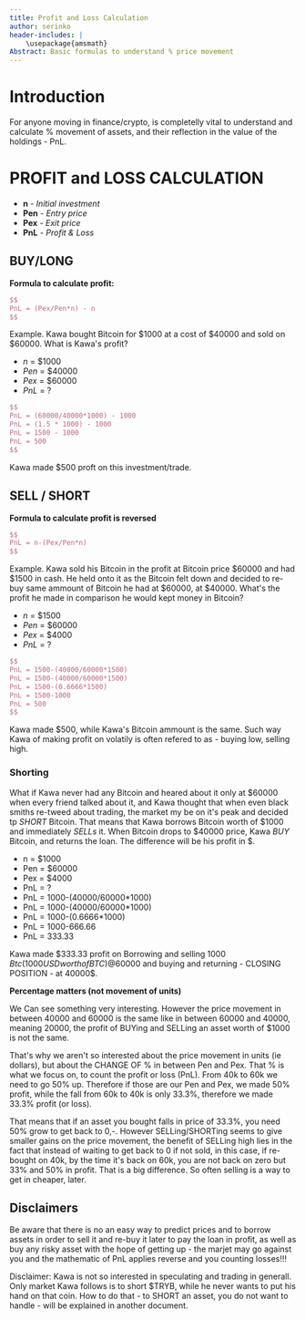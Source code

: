 ```yaml
---
title: Profit and Loss Calculation
author: serinko
header-includes: |
    \usepackage{amsmath}
Abstract: Basic formulas to understand % price movement 
---
```

# Introduction
For anyone moving in finance/crypto, is completelly vital to understand and calculate % movement of assets, and their reflection in the value of the holdings - PnL.


# PROFIT and LOSS CALCULATION

* **n** - *Initial investment*
* **Pen** - *Entry price*
* **Pex** - *Exit price*
* **PnL** - *Profit & Loss*


## BUY/LONG

**Formula to calculate profit:**

```latex
$$
PnL = (Pex/Pen*n) - n
$$
```

Example. Kawa bought Bitcoin for $1000 at a cost of $40000 and sold on $60000. 
What is Kawa's profit?

* *n* = $1000
* *Pen* = $40000
* *Pex* = $60000
* *PnL* = ?

```latex
$$
PnL = (60000/40000*1000) - 1000
PnL = (1.5 * 1000) - 1000
PnL = 1500 - 1000
PnL = 500
$$
```
Kawa made $500 proft on this investment/trade.


## SELL / SHORT

**Formula to calculate profit is reversed**
```latex
$$
PnL = n-(Pex/Pen*n)
$$
```
Example. Kawa sold his Bitcoin in the profit at Bitcoin price $60000 and had $1500 in cash. 
He held onto it as the Bitcoin felt down and decided to re-buy same ammount of Bitcoin he had at $60000, at $40000. 
What's the profit he made in comparison he would kept money in Bitcoin?

* *n* = $1500
* *Pen* = $60000
* *Pex* = $4000
* *PnL* = ?

```latex
$$
PnL = 1500-(40000/60000*1500)
PnL = 1500-(40000/60000*1500)
PnL = 1500-(0.6666*1500)
PnL = 1500-1000
PnL = 500
$$
```
Kawa made $500, while Kawa's Bitcoin ammount is the same.
Such way Kawa of making profit on volatily is often refered to as - buying low, selling high.

### Shorting

What if Kawa never had any Bitcoin and heared about it only at $60000 when every friend talked about it, 
and Kawa thought that when even black smiths re-tweed about trading, the market my be on it's peak and decided tp *SHORT* Bitcoin. 
That means that Kawa borrows Bitcoin worth of $1000 and immediately *SELLs* it. When Bitcoin drops to $40000 price, Kawa *BUY* Bitcoin, and returns the loan. 
The difference will be his profit in $.

* n = $1000
* Pen = $60000
* Pex = $4000
* PnL = ?
* PnL = 1000-(40000/60000*1000)
* PnL = 1000-(40000/60000*1000)
* PnL = 1000-(0.6666*1000)
* PnL = 1000-666.66
* PnL = 333.33

Kawa made $333.33 profit on Borrowing and selling 1000 $Btc (1000USD worth of BTC) @60000$ and buying and returning - 
CLOSING POSITION - at 40000$.


**Percentage matters (not movement of units)**

We Can see something very interesting. However the price movement in between 40000 and 60000 is the same like in between 
60000 and 40000, meaning 20000, the profit of BUYing and SELLing an asset worth of $1000 is not the same. 

That's why we aren't so interested about the price movement in units (ie dollars), but about the CHANGE OF % in between Pen and Pex. 
That % is what we focus on, to count the profit or loss (PnL). From 40k to 60k we need to go 50% up. Therefore if those are our Pen and Pex, 
we made 50% profit, while the fall from 60k to 40k is only 33.3%, therefore we made 33.3% profit (or loss).

That means that if an asset you bought falls in price of 33.3%, you need 50% grow to get back to 0,-. However SELLing/SHORTing seems to give
smaller gains on the price movement, the benefit of SELLing high lies in the fact that instead of waiting to get back to 0 if not sold, in
this case, if re-bought on 40k, by the time it's back on 60k, you are not back on zero but 33% and 50% in profit. That is a big difference. 
So often selling is a way to get in cheaper, later.

## Disclaimers

Be aware that there is no an easy way to predict prices and to borrow assets in order to sell it and re-buy it later to pay the loan in profit, as well as buy any risky asset with the hope of getting up - 
the marjet may go against you and the mathematic of PnL applies reverse and you counting losses!!!

Disclaimer: Kawa is not so interested in speculating and trading in generall. Only market Kawa follows is to short $TRYB, while he never 
wants to put his hand on that coin. How to do that - to SHORT an asset, you do not want to handle - will be explained in another document.

